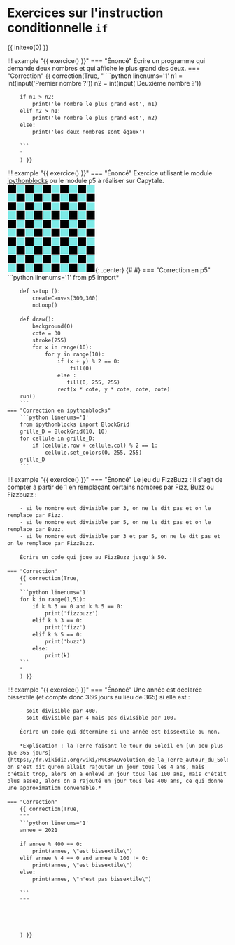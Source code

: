 # Exercices sur l'instruction conditionnelle `if` 

{{ initexo(0) }}

!!! example "{{ exercice() }}"
    === "Énoncé"
        Écrire un programme qui demande deux nombres et qui affiche le plus grand des deux.
    === "Correction"
        {{ correction(True,
        "
        ```python linenums='1'
        n1 = int(input('Premier nombre ?'))
        n2 = int(input('Deuxième nombre ?'))

        if n1 > n2:
            print('le nombre le plus grand est', n1)
        elif n2 > n1:
            print('le nombre le plus grand est', n2)
        else:
            print('les deux nombres sont égaux')

        ```
        "
        ) }}



!!! example "{{ exercice() }}"
    === "Énoncé"
        Exercice utilisant le module [ipythonblocks](https://www.carnets.info/jupyter/ipythonblocks/) ou le module p5 à réaliser sur Capytale.
        ![image](data/damier.png){: .center} {# #}
    === "Correction en p5"
        ```python linenums='1'
        from p5 import*
        
        def setup ():
            createCanvas(300,300)
            noLoop()
            
        def draw():
            background(0)
            cote = 30
            stroke(255)
            for x in range(10):
                for y in range(10):
                    if (x + y) % 2 == 0:
                        fill(0)
                    else :
                       fill(0, 255, 255)
                    rect(x * cote, y * cote, cote, cote)
        run()
        ```
    === "Correction en ipythonblocks"
        ```python linenums='1'
        from ipythonblocks import BlockGrid
        grille_D = BlockGrid(10, 10)
        for cellule in grille_D:
            if (cellule.row + cellule.col) % 2 == 1:
                cellule.set_colors(0, 255, 255)
        grille_D 
        ``` 


!!! example "{{ exercice() }}"
    === "Énoncé"
        Le jeu du FizzBuzz : il s'agit de compter à partir de 1 en remplaçant certains nombres par Fizz, Buzz ou Fizzbuzz :

        - si le nombre est divisible par 3, on ne le dit pas et on le remplace par Fizz.
        - si le nombre est divisible par 5, on ne le dit pas et on le remplace par Buzz.
        - si le nombre est divisible par 3 et par 5, on ne le dit pas et on le remplace par FizzBuzz.

        Écrire un code qui joue au FizzBuzz jusqu'à 50.

    === "Correction"
        {{ correction(True,
        "
        ```python linenums='1'
        for k in range(1,51):
            if k % 3 == 0 and k % 5 == 0:
                print('fizzbuzz')
            elif k % 3 == 0:
                print('fizz')
            elif k % 5 == 0:
                print('buzz')
            else:
                print(k)
        ```
        "
        ) }}


!!! example "{{ exercice() }}"
    === "Énoncé"
        Une année est déclarée bissextile (et compte donc 366 jours au lieu de 365) si elle est :

        - soit divisible par 400.
        - soit divisible par 4 mais pas divisible par 100.

        Écrire un code qui détermine si une année est bissextile ou non.

        *Explication : la Terre faisant le tour du Soleil en [un peu plus que 365 jours](https://fr.vikidia.org/wiki/R%C3%A9volution_de_la_Terre_autour_du_Soleil), on s'est dit qu'on allait rajouter un jour tous les 4 ans, mais c'était trop, alors on a enlevé un jour tous les 100 ans, mais c'était plus assez, alors on a rajouté un jour tous les 400 ans, ce qui donne une approximation convenable.*

    === "Correction"
        {{ correction(True,
        """
        ```python linenums='1'
        annee = 2021

        if annee % 400 == 0:
            print(annee, \"est bissextile\")
        elif annee % 4 == 0 and annee % 100 != 0:
            print(annee, \"est bissextile\")
        else:
            print(annee, \"n'est pas bissextile\")

        ```
        """
    


        
        ) }}
